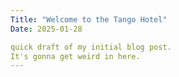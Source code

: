 ```yaml
---
Title: "Welcome to the Tango Hotel"
Date: 2025-01-28

quick draft of my initial blog post. 
It's gonna get weird in here.
---
```

